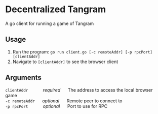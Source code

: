 # Decentralized Tangram
A go client for running a game of Tangram

## Usage
1. Run the program: `go run client.go [-c remoteAddr] [-p rpcPort] [clientAddr]`
1. Navigate to `[clientAddr]` to see the browser client
## Arguments
`clientAddr`&nbsp;&nbsp;&nbsp;&nbsp;&nbsp;&nbsp;&nbsp;&nbsp;&nbsp;&nbsp;&nbsp;&nbsp;*required*&nbsp;&nbsp;&nbsp;&nbsp;&nbsp;&nbsp;The address to access the local browser game  
`-c remoteAddr`&nbsp;&nbsp;&nbsp;&nbsp;&nbsp;&nbsp;*optional*&nbsp;&nbsp;&nbsp;&nbsp;&nbsp;&nbsp;Remote peer to connect to  
`-p rpcPort`&nbsp;&nbsp;&nbsp;&nbsp;&nbsp;&nbsp;&nbsp;&nbsp;&nbsp;&nbsp;&nbsp;&nbsp;*optional*&nbsp;&nbsp;&nbsp;&nbsp;&nbsp;&nbsp;Port to use for RPC  
